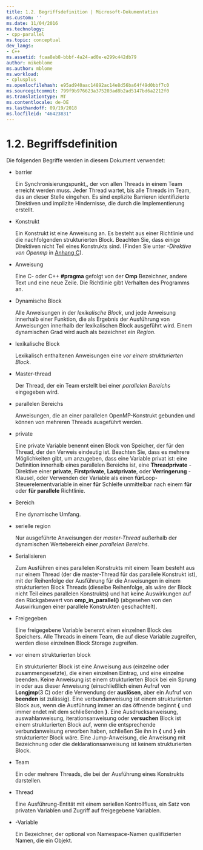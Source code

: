 ```yaml
---
title: 1.2. Begriffsdefinition | Microsoft-Dokumentation
ms.custom: ''
ms.date: 11/04/2016
ms.technology:
- cpp-parallel
ms.topic: conceptual
dev_langs:
- C++
ms.assetid: fcaa8eb8-bbbf-4a24-ad0e-e299c442db79
author: mikeblome
ms.author: mblome
ms.workload:
- cplusplus
ms.openlocfilehash: e95ad940aac14892ac14e8d56ba64f49d0bbf7c0
ms.sourcegitcommit: 799f9b976623a375203ad8b2ad5147bd6a2212f0
ms.translationtype: MT
ms.contentlocale: de-DE
ms.lasthandoff: 09/19/2018
ms.locfileid: "46423831"
---
```

# <a name="12-definition-of-terms"></a>1.2. Begriffsdefinition

Die folgenden Begriffe werden in diesem Dokument verwendet:

- barrier

   Ein Synchronisierungspunkt,, der von allen Threads in einem Team erreicht werden muss.  Jeder Thread wartet, bis alle Threads im Team, das an dieser Stelle eingehen. Es sind explizite Barrieren identifizierte Direktiven und implizite Hindernisse, die durch die Implementierung erstellt.

- Konstrukt

   Ein Konstrukt ist eine Anweisung an. Es besteht aus einer Richtlinie und die nachfolgenden strukturierten Block. Beachten Sie, dass einige Direktiven nicht Teil eines Konstrukts sind. (Finden Sie unter *-Direktive von Openmp* in [Anhang C](../../parallel/openmp/c-openmp-c-and-cpp-grammar.md)).

- Anweisung

   Eine C- oder C++ **#pragma** gefolgt von der **Omp** Bezeichner, andere Text und eine neue Zeile. Die Richtlinie gibt Verhalten des Programms an.

- Dynamische Block

   Alle Anweisungen in der *lexikalische Block*, und jede Anweisung innerhalb einer Funktion, die als Ergebnis der Ausführung von Anweisungen innerhalb der lexikalischen Block ausgeführt wird. Einem dynamischen Grad wird auch als bezeichnet ein *Region*.

- lexikalische Block

   Lexikalisch enthaltenen Anweisungen eine *vor einem strukturierten Block*.

-  Master-thread

   Der Thread, der ein Team erstellt bei einer *parallelen Bereichs* eingegeben wird.

- parallelen Bereichs

   Anweisungen, die an einer parallelen OpenMP-Konstrukt gebunden und können von mehreren Threads ausgeführt werden.

- private

   Eine private Variable benennt einen Block von Speicher, der für den Thread, der den Verweis eindeutig ist. Beachten Sie, dass es mehrere Möglichkeiten gibt, um anzugeben, dass eine Variable privat ist: eine Definition innerhalb eines parallelen Bereichs ist, eine **Threadprivate** -Direktive einer **private**, **Firstprivate**, **Lastprivate**, oder **Verringerung** -Klausel, oder Verwenden der Variable als einen **für**Loop-Steuerelementvariable in einer **für** Schleife unmittelbar nach einem **für** oder **für parallele** Richtlinie.

- Bereich

   Eine dynamische Umfang.

- serielle region

   Nur ausgeführte Anweisungen der *master-Thread* außerhalb der dynamischen Wertebereich einer *parallelen Bereichs*.

- Serialisieren

   Zum Ausführen eines parallelen Konstrukts mit einem Team besteht aus nur einem Thread (der die master-Thread für das parallele Konstrukt ist), mit der Reihenfolge der Ausführung für die Anweisungen in einem strukturierten Block Threads (dieselbe Reihenfolge, als wäre der Block nicht Teil eines parallelen Konstrukts) und hat keine Auswirkungen auf den Rückgabewert von **omp_in_parallel()** (abgesehen von den Auswirkungen einer parallele Konstrukten geschachtelt).

- Freigegeben

   Eine freigegebene Variable benennt einen einzelnen Block des Speichers. Alle Threads in einem Team, die auf diese Variable zugreifen, werden diese einzelnen Block Storage zugreifen.

- vor einem strukturierten block

   Ein strukturierter Block ist eine Anweisung aus (einzelne oder zusammengesetzte), die einen einzelnen Eintrag, und eine einzelne beenden. Keine Anweisung ist einem strukturierten Block bei ein Sprung in oder aus dieser Anweisung (einschließlich einen Aufruf von **Longjmp**(3 C) oder die Verwendung der **auslösen**, aber ein Aufruf von **beenden** ist zulässig). Eine verbundanweisung ist einem strukturierten Block aus, wenn die Ausführung immer an das öffnende beginnt **{** und immer endet mit dem schließenden **}**. Eine Ausdrucksanweisung, auswahlanweisung, iterationsanweisung oder **versuchen** Block ist einem strukturierten Block auf, wenn die entsprechende verbundanweisung erworben haben, schließen Sie ihn in **{** und **}** ein strukturierter Block wäre. Eine Jump-Anweisung, die Anweisung mit Bezeichnung oder die deklarationsanweisung ist keinem strukturierten Block.

-  Team

   Ein oder mehrere Threads, die bei der Ausführung eines Konstrukts darstellen.

- Thread

   Eine Ausführung-Entität mit einem seriellen Kontrollfluss, ein Satz von privaten Variablen und Zugriff auf freigegebene Variablen.

- -Variable

   Ein Bezeichner, der optional von Namespace-Namen qualifizierten Namen, die ein Objekt.

